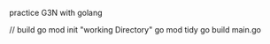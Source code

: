practice G3N with golang 

// build 
go mod init "working Directory" 
go mod tidy 
go build main.go 
